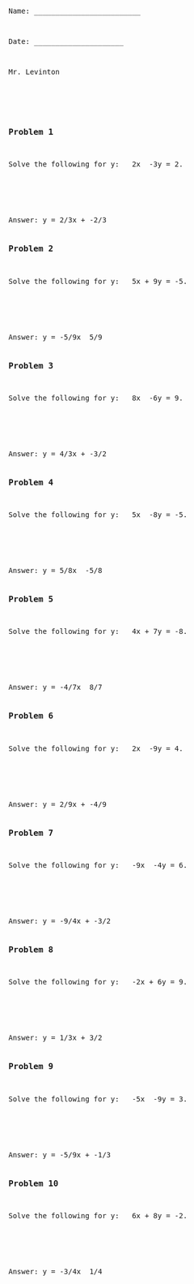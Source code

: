 ```python

```
<pre>
<div>
<p>Name: _________________________</p>                             
<p>Date: _____________________</p>
<p>Mr. Levinton</p> 


<div>
<h3>Problem 1</h3>
<p>Solve the following for y: &nbsp; 2x  -3y = 2.</p>
<br><br><br>
Answer: y = 2/3x + -2/3</div><div>
<h3>Problem 2</h3>
<p>Solve the following for y: &nbsp; 5x + 9y = -5.</p>
<br><br><br>
Answer: y = -5/9x  5/9</div><div>
<h3>Problem 3</h3>
<p>Solve the following for y: &nbsp; 8x  -6y = 9.</p>
<br><br><br>
Answer: y = 4/3x + -3/2</div><div>
<h3>Problem 4</h3>
<p>Solve the following for y: &nbsp; 5x  -8y = -5.</p>
<br><br><br>
Answer: y = 5/8x  -5/8</div><div>
<h3>Problem 5</h3>
<p>Solve the following for y: &nbsp; 4x + 7y = -8.</p>
<br><br><br>
Answer: y = -4/7x  8/7</div><div>
<h3>Problem 6</h3>
<p>Solve the following for y: &nbsp; 2x  -9y = 4.</p>
<br><br><br>
Answer: y = 2/9x + -4/9</div><div>
<h3>Problem 7</h3>
<p>Solve the following for y: &nbsp; -9x  -4y = 6.</p>
<br><br><br>
Answer: y = -9/4x + -3/2</div><div>
<h3>Problem 8</h3>
<p>Solve the following for y: &nbsp; -2x + 6y = 9.</p>
<br><br><br>
Answer: y = 1/3x + 3/2</div><div>
<h3>Problem 9</h3>
<p>Solve the following for y: &nbsp; -5x  -9y = 3.</p>
<br><br><br>
Answer: y = -5/9x + -1/3</div><div>
<h3>Problem 10</h3>
<p>Solve the following for y: &nbsp; 6x + 8y = -2.</p>
<br><br><br>
Answer: y = -3/4x  1/4</div>